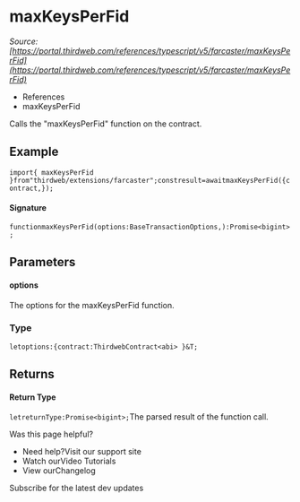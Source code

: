 # maxKeysPerFid

*Source: [https://portal.thirdweb.com/references/typescript/v5/farcaster/maxKeysPerFid](https://portal.thirdweb.com/references/typescript/v5/farcaster/maxKeysPerFid)*

* References
* maxKeysPerFid

Calls the "maxKeysPerFid" function on the contract.

## Example

`import{ maxKeysPerFid }from"thirdweb/extensions/farcaster";constresult=awaitmaxKeysPerFid({contract,});`
#### Signature

`functionmaxKeysPerFid(options:BaseTransactionOptions,):Promise<bigint>;`
## Parameters

#### options

The options for the maxKeysPerFid function.

### Type

`letoptions:{contract:ThirdwebContract<abi> }&T;`
## Returns

#### Return Type

`letreturnType:Promise<bigint>;`The parsed result of the function call.

Was this page helpful?

* Need help?Visit our support site
* Watch ourVideo Tutorials
* View ourChangelog

Subscribe for the latest dev updates

